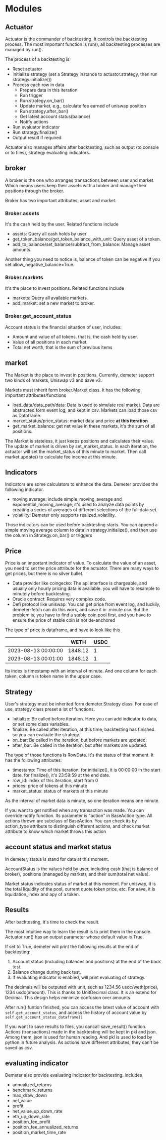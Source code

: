 # Modules

## Actuator

Actuator is the commander of backtesting. It controls the backtesting process. The most important function is run(), all
backtesting processes are managed by run().

The process of a backtesting is

* Reset actuator
* Initialize strategy (set a Strategy instance to actuator.strategy, then run strategy.initialize())
* Process each row in data
    * Prepare data in this iteration
    * Run trigger
    * Run strategy.on_bar()
    * Update market, e.g., calculate fee earned of uniswap position
    * Run strategy.after_bar()
    * Get latest account status(balance)
    * Notify actions
* Run evaluator indicator
* Run strategy.finalize()
* Output result if required

Actuator also manages affairs after backtesting, such as output (to console or to files), strategy evaluating
indicators.

## broker

A broker is the one who arranges transactions between user and market.
Which means users keep their assets with a broker and manage their positions through the broker.

Broker has two important attributes, asset and market.

### Broker.assets

It's the cash held by the user. Related functions include

* assets: Query all cash holds by user
* get_token_balance/get_token_balance_with_unit: Query asset of a token.
* add_to_balance/set_balance/subtract_from_balance: Manage asset amounts.

Another thing you need to notice is, balance of token can be negative if you set allow_negative_balance=True.

### Broker.markets

It's the place to invest positions. Related functions include

* markets: Query all available markets.
* add_market: set a new market to broker.

### Broker.get_account_status

Account status is the financial situation of user, includes:

* Amount and value of all tokens. that is, the cash held by user.
* Value of all positions in each market.
* Total net worth, that is the sum of previous items

## market

The Market is the place to invest in positions. Currently, demeter support two kinds of markets, Uniswap v3 and aave v3.

Markets must inherit form broker.Market class. It has the following important attributes/functions

* load_data/data_path/data: Data is used to simulate real market. Data are abstracted form event log, and kept in csv.
  Markets can load those csv as Dataframe.
* market_status/price_status: market data and price **at this iteration**
* get_market_balance: get net value in these markets, it's the sum of all positions.

The Market is stateless, it just keeps positions and calculates their value. The update of market is driven by
set_market_status. In each iteration, the actuator will set the market_status of this minute to market. Then call
market.update() to calculate fee income at this minute.

## Indicators

Indicators are some calculators to enhance the data. Demeter provides the following indicator.

* moving average: include simple_moving_average and exponential_moving_average, it's used to analyze data points by
  creating a series of averages of different selections of the full data set.
* volatility: Demeter only supports realized_volatility.

Those indicators can be used before backtesting starts. You can append a simple moving average column to data in
strategy.initialize(), and then use the column in Strategy.on_bar() or triggers

## Price

Price is an important indicator of value. To calculate the value of an asset, you need to set the price
attribute for the actuator. There are many ways to get prices, but there is no silver bullet.

* Data provider like coingecko: The api interface is chargeable, and usually only hourly pricing data is available. you
  will have to resample to minutely before backtesting.
* Oracle contract: Requires very complex code.
* Defi protocol like uniswap: You can get price from event log, and luckily, demeter-fetch can do this work, and save it
  in .minute.csv. But the problem is, you have to find a stable coin pool first, and you have to ensure the price of
  stable coin is not de-anchored

The type of price is dataframe, and have to look like this

|                     | WETH    | USDC |
|---------------------|---------|------|
| 2023-08-13 00:00:00 | 1848.12 | 1    |
| 2023-08-13 00:01:00 | 1848.12 | 1    |

Its index is timestamp with an interval of minute. And one column for each token, column is token name in the upper
case.

## Strategy

User's strategy must be inherited form demeter.Strategy class. For ease of use, strategy class preset a lot of
functions.

* initialize: Be called before iteration. Here you can add indicator to data, or set some class variables.
* finalize: Be called after iteration, at this time, backtesting has finished. so you can evaluate the strategy.
* on_bar: Be called in the iteration, but before markets are updated.
* after_bar: Be called in the iteration, but after markets are updated.

The type of those functions is RowData. It's the status of that moment. It has the following attributes:

* timestamp: Time of this iteration, for initialize(), it is 00:00:00 in the start date. for finalize(), it's 23:59:59
  at the end date.
* row_id: index of this iteration, start from 0
* prices: price of tokens at this minute
* market_status: status of markets at this minute

As the interval of market data is minute, so one iteration means one minute.

If you want to get notified when any transaction was made. You can override notify function. Its parameter is "action"
in BaseAction type. All actions thrown are subclass of BaseAction. You can check its by action_type
attribute to distinguish different actions, and check market attribute to know which market throws this action

## account status and market status

In demeter, status is stand for data at this moment.

AccountStatus is the values held by user, including cash (that is balance of broker), positions (managed by market), and
their sum(total net value).

Market status indicates status of market at this moment. For uniswap, it is the total liquidity of the pool, current
quote token price, etc. For aave, it is liquidation_index and apy of a token.

## Results

After backtesting, it's time to check the result.

The most intuitive way to learn the result is to print them in the console. Actuator.run() has an output parameter
whose default value is True.

If set to True, demeter will print the following results at the end of backtesting:

1. Account status (including balances and positions) at the end of the back test.
2. Balance change during back test.
3. If evaluating indicator is enabled, will print evaluating of strategy.

The decimals will be outputed with unit, such as 1234.56 usdc/weth(price), 1234 usdc(amount). This is thanks to
UnitDecimal class. It is an extend for Decimal. This design helps minimize confusion over amounts

After run() funtion finished, you can access the latest value of account with ```self.get_account_status```, and access
the history of account value by ```self.get_account_status_dataframe()```

If you want to save results to files, you cancall save_result() function. Actions (transactions) made in the backtesting
will be kept in pkl and json. Among them, json is used for human reading. And pkl is used to load by python in future
analysis. As actions have different attributes, they can't be saved as csv.

## evaluating indicator

Demeter also provide evaluating indicator for backtesting. Includes

* annualized_returns
* benchmark_returns
* max_draw_down
* net_value
* profit
* net_value_up_down_rate
* eth_up_down_rate
* position_fee_profit
* position_fee_annualized_returns
* position_market_time_rate